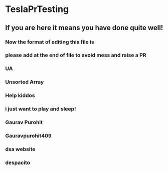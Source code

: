 # TeslaPrTesting

## If you are here it means you have done quite well!

### Now the format of editing this file is

### please add at the end of file to avoid mess and raise a PR

### UA

### Unsorted Array

### Help kiddos

### i just want to play and sleep!

### Gaurav Purohit

### Gauravpurohit409

### dsa website 

### despacito 

